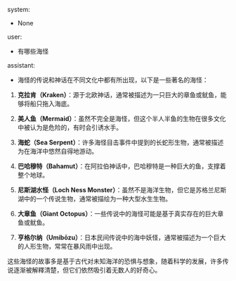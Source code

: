 system: 
- None 

user: 
- 有哪些海怪 

assistant: 
- 海怪的传说和神话在不同文化中都有所出现，以下是一些著名的海怪：

1. **克拉肯（Kraken）**：源于北欧神话，通常被描述为一只巨大的章鱼或鱿鱼，能够将船只拖入海底。

2. **美人鱼（Mermaid）**：虽然不完全是海怪，但这个半人半鱼的生物在很多文化中被认为是危险的，有时会引诱水手。

3. **海蛇（Sea Serpent）**：许多海怪目击事件中提到的长蛇形生物，通常被描述为在海洋中悠然自得地游动。

4. **巴哈穆特（Bahamut）**：在阿拉伯神话中，巴哈穆特是一种巨大的鱼，支撑着整个地球。

5. **尼斯湖水怪（Loch Ness Monster）**：虽然不是海洋生物，但它是苏格兰尼斯湖中的一个传说生物，通常被描绘为一种大型水生生物。

6. **大章鱼（Giant Octopus）**：一些传说中的海怪可能是基于真实存在的巨大章鱼或鱿鱼。

7. **亨格尔纳（Umibōzu）**：日本民间传说中的海中妖怪，通常被描述为一个巨大的人形生物，常常在暴风雨中出现。

这些海怪的故事多是基于古代对未知海洋的恐惧与想象，随着科学的发展，许多传说逐渐被解釋清楚，但它们依然吸引着无数人的好奇心。 
